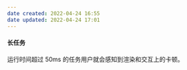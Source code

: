 ```yaml
---
date created: 2022-04-24 16:55
date updated: 2022-04-24 17:01
---
```


#### 长任务

运行时间超过 50ms 的任务用户就会感知到渲染和交互上的卡顿。
